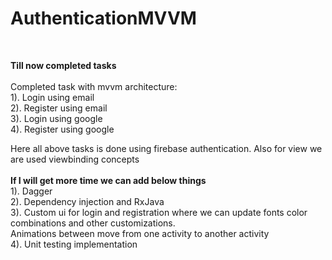 # AuthenticationMVVM
<br />

**Till now completed tasks**<br /><br />
Completed task with mvvm architecture:<br />
1).  Login using email <br />
2). Register using email <br />
3). Login using google<br />
4). Register using google<br />

Here all above tasks is done using firebase authentication. Also for view we are used viewbinding concepts
<br /><br />
**If I will get more time we can add below things**
<br />
1). Dagger<br />
2). Dependency injection and RxJava <br />
3). Custom ui for login and registration where we can update fonts color combinations and other customizations.<br />
Animations between move from one activity to another activity<br />
4). Unit testing implementation<br />
